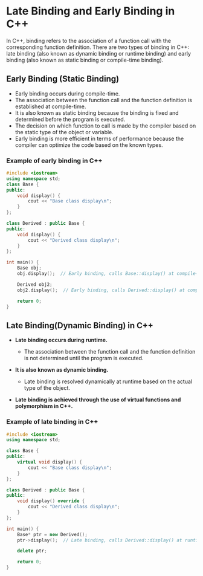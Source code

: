 # Late Binding and Early Binding in C++

In C++, binding refers to the association of a function call with the corresponding function definition. There are two types of binding in C++: late binding (also known as dynamic binding or runtime binding) and early binding (also known as static binding or compile-time binding).

## Early Binding (Static Binding)

- Early binding occurs during compile-time.
- The association between the function call and the function definition is established at compile-time.
- It is also known as static binding because the binding is fixed and determined before the program is executed.
- The decision on which function to call is made by the compiler based on the static type of the object or variable.
- Early binding is more efficient in terms of performance because the compiler can optimize the code based on the known types.

### Example of early binding in C++

```cpp
#include <iostream>
using namespace std;
class Base {
public:
    void display() {
        cout << "Base class display\n";
    }
};

class Derived : public Base {
public:
    void display() {
        cout << "Derived class display\n";
    }
};

int main() {
    Base obj;
    obj.display();  // Early binding, calls Base::display() at compile-time

    Derived obj2;
    obj2.display();  // Early binding, calls Derived::display() at compile-time

    return 0;
}
```

## Late Binding(Dynamic Binding) in C++

- **Late binding occurs during runtime.**
  - The association between the function call and the function definition is not determined until the program is executed.

- **It is also known as dynamic binding.**
  - Late binding is resolved dynamically at runtime based on the actual type of the object.

- **Late binding is achieved through the use of virtual functions and polymorphism in C++.**

### Example of late binding in C++

```cpp
#include <iostream>
using namespace std;

class Base {
public:
    virtual void display() {
        cout << "Base class display\n";
    }
};

class Derived : public Base {
public:
    void display() override {
        cout << "Derived class display\n";
    }
};

int main() {
    Base* ptr = new Derived();
    ptr->display();  // Late binding, calls Derived::display() at runtime

    delete ptr;

    return 0;
}

```

